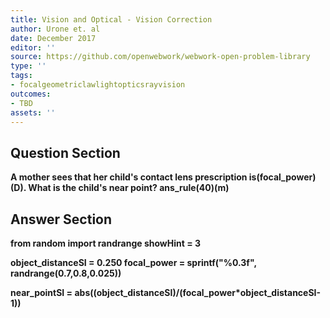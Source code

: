 ```yaml
---
title: Vision and Optical - Vision Correction
author: Urone et. al
date: December 2017
editor: ''
source: https://github.com/openwebwork/webwork-open-problem-library
type: ''
tags:
- focalgeometriclawlightopticsrayvision
outcomes:
- TBD
assets: ''
---
```


## Question Section 

<b>
A mother sees that her child's contact lens prescription is(focal_power)(D). What is the child's near point?
ans_rule(40)(m)



## Answer Section

from random import randrange
showHint = 3

object_distanceSI = 0.250
focal_power = sprintf("%0.3f", randrange(0.7,0.8,0.025))

near_pointSI = abs((object_distanceSI)/(focal_power*object_distanceSI-1))